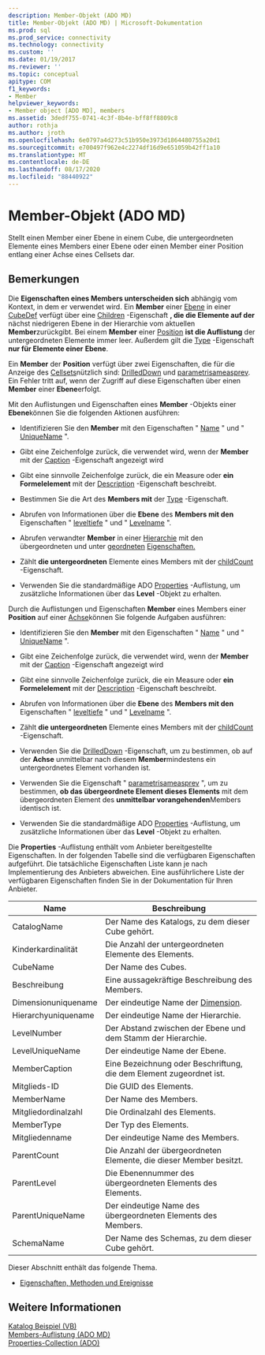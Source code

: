 ```yaml
---
description: Member-Objekt (ADO MD)
title: Member-Objekt (ADO MD) | Microsoft-Dokumentation
ms.prod: sql
ms.prod_service: connectivity
ms.technology: connectivity
ms.custom: ''
ms.date: 01/19/2017
ms.reviewer: ''
ms.topic: conceptual
apitype: COM
f1_keywords:
- Member
helpviewer_keywords:
- Member object [ADO MD], members
ms.assetid: 3dedf755-0741-4c3f-8b4e-bff8ff8809c8
author: rothja
ms.author: jroth
ms.openlocfilehash: 6e0797a4d273c51b950e3973d1864480755a20d1
ms.sourcegitcommit: e700497f962e4c2274df16d9e651059b42ff1a10
ms.translationtype: MT
ms.contentlocale: de-DE
ms.lasthandoff: 08/17/2020
ms.locfileid: "88440922"
---
```

# <a name="member-object-ado-md"></a>Member-Objekt (ADO MD)
Stellt einen Member einer Ebene in einem Cube, die untergeordneten Elemente eines Members einer Ebene oder einen Member einer Position entlang einer Achse eines Cellsets dar.  
  
## <a name="remarks"></a>Bemerkungen  
 Die **Eigenschaften eines Members unterscheiden sich** abhängig vom Kontext, in dem er verwendet wird. Ein **Member** einer [Ebene](../../../ado/reference/ado-md-api/level-object-ado-md.md) in einer [CubeDef](../../../ado/reference/ado-md-api/cubedef-object-ado-md.md) verfügt über eine [Children](../../../ado/reference/ado-md-api/children-property-ado-md.md) -Eigenschaft **, die die Elemente auf der** nächst niedrigeren Ebene in der Hierarchie vom aktuellen **Member**zurückgibt. Bei einem **Member** einer [Position](../../../ado/reference/ado-md-api/position-object-ado-md.md) **ist die Auflistung** der untergeordneten Elemente immer leer. Außerdem gilt die [Type](../../../ado/reference/ado-md-api/type-property-ado-md.md) -Eigenschaft **nur für Elemente einer** **Ebene**.  
  
 Ein **Member** der **Position** verfügt über zwei Eigenschaften, die für die Anzeige des [Cellsets](../../../ado/reference/ado-md-api/cellset-object-ado-md.md)nützlich sind: [DrilledDown](../../../ado/reference/ado-md-api/drilleddown-property-ado-md.md) und [parametrisameasprev](../../../ado/reference/ado-md-api/parentsameasprev-property-ado-md.md). Ein Fehler tritt auf, wenn der Zugriff auf diese Eigenschaften über einen **Member** einer **Ebene**erfolgt.  
  
 Mit den Auflistungen und Eigenschaften eines **Member** -Objekts einer **Ebene**können Sie die folgenden Aktionen ausführen:  
  
-   Identifizieren Sie den **Member** mit den Eigenschaften " [Name](../../../ado/reference/ado-md-api/name-property-ado-md.md) " und " [UniqueName](../../../ado/reference/ado-md-api/uniquename-property-ado-md.md) ".  
  
-   Gibt eine Zeichenfolge zurück, die verwendet wird, wenn der **Member** mit der [Caption](../../../ado/reference/ado-md-api/caption-property-ado-md.md) -Eigenschaft angezeigt wird  
  
-   Gibt eine sinnvolle Zeichenfolge zurück, die ein Measure oder **ein Formelelement** mit der [Description](../../../ado/reference/ado-md-api/description-property-ado-md.md) -Eigenschaft beschreibt.  
  
-   Bestimmen Sie die Art des **Members mit** der [Type](../../../ado/reference/ado-md-api/type-property-ado-md.md) -Eigenschaft.  
  
-   Abrufen von Informationen über die **Ebene** des **Members mit den** Eigenschaften " [leveltiefe](../../../ado/reference/ado-md-api/leveldepth-property-ado-md.md) " und " [Levelname](../../../ado/reference/ado-md-api/levelname-property-ado-md.md) ".  
  
-   Abrufen verwandter **Member** in einer [Hierarchie](../../../ado/reference/ado-md-api/hierarchy-object-ado-md.md) mit den übergeordneten und unter [geordneten](../../../ado/reference/ado-md-api/parent-property-ado-md.md) [Eigenschaften.](../../../ado/reference/ado-md-api/children-property-ado-md.md)  
  
-   Zählt **die untergeordneten** Elemente eines Members mit der [childCount](../../../ado/reference/ado-md-api/childcount-property-ado-md.md) -Eigenschaft.  
  
-   Verwenden Sie die standardmäßige ADO [Properties](../../../ado/reference/ado-api/properties-collection-ado.md) -Auflistung, um zusätzliche Informationen über das **Level** -Objekt zu erhalten.  
  
 Durch die Auflistungen und Eigenschaften **Member** eines Members einer **Position** auf einer [Achse](../../../ado/reference/ado-md-api/axis-object-ado-md.md)können Sie folgende Aufgaben ausführen:  
  
-   Identifizieren Sie den **Member** mit den Eigenschaften " [Name](../../../ado/reference/ado-md-api/name-property-ado-md.md) " und " [UniqueName](../../../ado/reference/ado-md-api/uniquename-property-ado-md.md) ".  
  
-   Gibt eine Zeichenfolge zurück, die verwendet wird, wenn der **Member** mit der [Caption](../../../ado/reference/ado-md-api/caption-property-ado-md.md) -Eigenschaft angezeigt wird  
  
-   Gibt eine sinnvolle Zeichenfolge zurück, die ein Measure oder **ein Formelelement** mit der [Description](../../../ado/reference/ado-md-api/description-property-ado-md.md) -Eigenschaft beschreibt.  
  
-   Abrufen von Informationen über die **Ebene** des **Members mit den** Eigenschaften " [leveltiefe](../../../ado/reference/ado-md-api/leveldepth-property-ado-md.md) " und " [Levelname](../../../ado/reference/ado-md-api/levelname-property-ado-md.md) ".  
  
-   Zählt **die untergeordneten** Elemente eines Members mit der [childCount](../../../ado/reference/ado-md-api/childcount-property-ado-md.md) -Eigenschaft.  
  
-   Verwenden Sie die [DrilledDown](../../../ado/reference/ado-md-api/drilleddown-property-ado-md.md) -Eigenschaft, um zu bestimmen, ob auf der **Achse** unmittelbar nach diesem **Member**mindestens ein untergeordnetes Element vorhanden ist.  
  
-   Verwenden Sie die Eigenschaft " [parametrisameasprev](../../../ado/reference/ado-md-api/parentsameasprev-property-ado-md.md) ", um zu bestimmen, **ob das übergeordnete Element dieses Elements** mit dem übergeordneten Element des **unmittelbar vorangehenden**Members identisch ist.  
  
-   Verwenden Sie die standardmäßige ADO [Properties](../../../ado/reference/ado-api/properties-collection-ado.md) -Auflistung, um zusätzliche Informationen über das **Level** -Objekt zu erhalten.  
  
 Die **Properties** -Auflistung enthält vom Anbieter bereitgestellte Eigenschaften. In der folgenden Tabelle sind die verfügbaren Eigenschaften aufgeführt. Die tatsächliche Eigenschaften Liste kann je nach Implementierung des Anbieters abweichen. Eine ausführlichere Liste der verfügbaren Eigenschaften finden Sie in der Dokumentation für Ihren Anbieter.  
  
|Name|Beschreibung|  
|----------|-----------------|  
|CatalogName|Der Name des Katalogs, zu dem dieser Cube gehört.|  
|Kinderkardinalität|Die Anzahl der untergeordneten Elemente des Elements.|  
|CubeName|Der Name des Cubes.|  
|Beschreibung|Eine aussagekräftige Beschreibung des Members.|  
|Dimensionuniquename|Der eindeutige Name der [Dimension](../../../ado/reference/ado-md-api/dimension-object-ado-md.md).|  
|Hierarchyuniquename|Der eindeutige Name der Hierarchie.|  
|LevelNumber|Der Abstand zwischen der Ebene und dem Stamm der Hierarchie.|  
|LevelUniqueName|Der eindeutige Name der Ebene.|  
|MemberCaption|Eine Bezeichnung oder Beschriftung, die dem Element zugeordnet ist.|  
|Mitglieds-ID|Die GUID des Elements.|  
|MemberName|Der Name des Members.|  
|Mitgliedordinalzahl|Die Ordinalzahl des Elements.|  
|MemberType|Der Typ des Elements.|  
|Mitgliedenname|Der eindeutige Name des Members.|  
|ParentCount|Die Anzahl der übergeordneten Elemente, die dieser Member besitzt.|  
|ParentLevel|Die Ebenennummer des übergeordneten Elements des Elements.|  
|ParentUniqueName|Der eindeutige Name des übergeordneten Elements des Members.|  
|SchemaName|Der Name des Schemas, zu dem dieser Cube gehört.|  
  
 Dieser Abschnitt enthält das folgende Thema.  
  
-   [Eigenschaften, Methoden und Ereignisse](../../../ado/reference/ado-md-api/member-object-properties-methods-and-events.md)  
  
## <a name="see-also"></a>Weitere Informationen  
 [Katalog Beispiel (VB)](../../../ado/reference/ado-md-api/catalog-example-vb.md)   
 [Members-Auflistung (ADO MD)](../../../ado/reference/ado-md-api/members-collection-ado-md.md)   
 [Properties-Collection (ADO)](../../../ado/reference/ado-api/properties-collection-ado.md)
